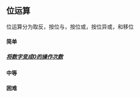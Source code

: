 ## 位运算
位运算分为取反，按位与，按位或，按位异或，和移位


#### 简单
##### [将数字变成0的操作次数](../../leetcode/editor/cn/[1342]将数字变成0的操作次数.js)

#### 中等

#### 困难

